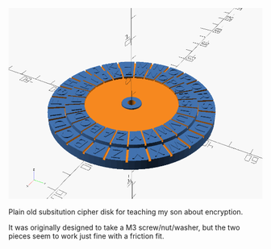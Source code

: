![decoder](./decoder.png)

Plain old subsitution cipher disk for teaching my son about encryption.  

It was originally designed to take a M3 screw/nut/washer, but the two pieces seem to work just fine with a friction fit.
